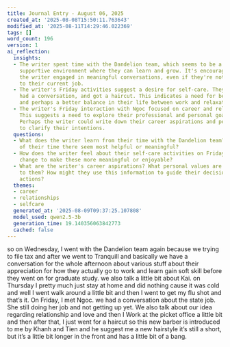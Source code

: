 ```yaml
---
title: Journal Entry - August 06, 2025
created_at: '2025-08-08T15:50:11.763643'
modified_at: '2025-08-11T14:29:46.022369'
tags: []
word_count: 196
version: 1
ai_reflection:
  insights:
  - The writer spent time with the Dandelion team, which seems to be a positive and
    supportive environment where they can learn and grow. It's encouraging to see
    the writer engaged in meaningful conversations, even if they're not directly related
    to their current job.
  - The writer's Friday activities suggest a desire for self-care. They met Ngoc,
    had a conversation, and got a haircut. This indicates a need for better self-care
    and perhaps a better balance in their life between work and relaxation.
  - The writer's Friday interaction with Ngoc focused on career and relationship topics.
    This suggests a need to explore their professional and personal goals more deeply.
    Perhaps the writer could write down their career aspirations and personal values
    to clarify their intentions.
  questions:
  - What does the writer learn from their time with the Dandelion team? What aspects
    of their time there seem most helpful or meaningful?
  - How does the writer feel about their self-care activities on Friday? What might
    change to make these more meaningful or enjoyable?
  - What are the writer's career aspirations? What personal values are most important
    to them? How might they use this information to guide their decision-making and
    actions?
  themes:
  - career
  - relationships
  - selfcare
  generated_at: '2025-08-09T09:37:25.107808'
  model_used: qwen2.5-3b
  generation_time: 19.140356063842773
  cached: false
---
```


so on Wednesday, I went with the Dandelion team again because we trying to file tax and after we went to Tranquill and basically we have a conversation for the whole afternoon about various stuff about their appreciation for how they actually go to work and learn gain soft skill before they went on for graduate study. we also talk a little bit about Kai.
on Thursday I pretty much just stay at home and did nothing cause it was cold and well I went walk around a little bit and then I went to get my flu shot and that’s it.
On Friday, I met Ngoc. we had a conversation about the state job. She still doing her job and not getting up yet. We also talk about our idea regarding relationship and love and then I Work at the picket office a little bit and then after that, I just went for a haircut so this new barber is introduced to me by Khanh and Tien and he suggest me a new hairstyle it’s still a short, but it’s a little bit longer in the front and has a little bit of a bang.